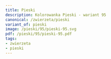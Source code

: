 ```yaml
---
title: Pieski
description: Kolorowanka Pieski - wariant 95
canonical: /zwierzeta/pieski
variant_of: pieski
image: /pieski/95/pieski-95.svg
pdf: /pieski/95/pieski-95.pdf
tags:
- zwierzeta
- pieski
---
```

